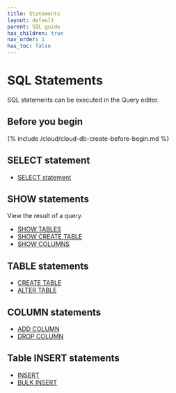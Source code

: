 ```yaml
---
title: Statements
layout: default
parent: SQL guide
has_children: true
nav_order: 1
has_toc: false
---
```


# SQL Statements

SQL statements can be executed in the Query editor.

## Before you begin

{% include /cloud/cloud-db-create-before-begin.md %}

## SELECT statement

* [SELECT statement](/docs/sql-guide/statements/statement-select)

## SHOW statements

View the result of a query.

* [SHOW TABLES](/docs/sql-guide/statements/statement-tables-show)
* [SHOW CREATE TABLE](/docs/sql-guide/statements/statement-show-create-table)
* [SHOW COLUMNS](/docs/sql-guide/statements/statement-columns-show)

## TABLE statements

* [CREATE TABLE](/docs/sql-guide/statements/statement-create-table)
* [ALTER TABLE](/docs/sql-guide/statements/statement-table-alter)

## COLUMN statements

* [ADD COLUMN](/docs/sql-guide/statements/statement-add-column)
* [DROP COLUMN](/docs/sql-guide/statements/statement-column-drop)

## Table INSERT statements

* [INSERT](/docs/sql-guide/statements/statement-insert)
* [BULK INSERT](/docs/sql-guide/statements/statement-insert-bulk)
